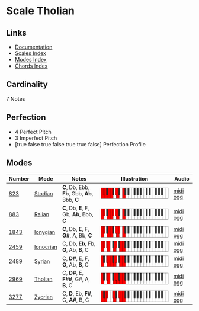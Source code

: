 # Scale Tholian

## Links

- [Documentation](index.md)
- [Scales Index](Scales.md)
- [Modes Index](Modes.md)
- [Chords Index](Chords.md)

## Cardinality

7 Notes

## Perfection

- 4 Perfect Pitch
- 3 Imperfect Pitch
- [true false true false true true false] Perfection Profile

## Modes

| Number | Mode | Notes | Illustration | Audio |
|--------|------|-------|--------------|-------|
| [823](https://ianring.com/musictheory/scales/823) | [Stodian](ModeStodian.md) | **C**, Db, Ebb, **Fb**, Gbb, **Ab**, Bbb, **C** | ![CNaturalStodian](ModeCNaturalStodian.png) | [midi](ModeCNaturalStodian.mid) [ogg](ModeCNaturalStodian.ogg) | 
| [883](https://ianring.com/musictheory/scales/883) | [Ralian](ModeRalian.md) | **C**, Db, **E**, F, Gb, **Ab**, Bbb, **C** | ![CNaturalRalian](ModeCNaturalRalian.png) | [midi](ModeCNaturalRalian.mid) [ogg](ModeCNaturalRalian.ogg) | 
| [1843](https://ianring.com/musictheory/scales/1843) | [Ionygian](ModeIonygian.md) | **C**, Db, **E**, F, **G#**, A, Bb, **C** | ![CNaturalIonygian](ModeCNaturalIonygian.png) | [midi](ModeCNaturalIonygian.mid) [ogg](ModeCNaturalIonygian.ogg) | 
| [2459](https://ianring.com/musictheory/scales/2459) | [Ionocrian](ModeIonocrian.md) | C, Db, **Eb**, Fb, **G**, Ab, **B**, C | ![CNaturalIonocrian](ModeCNaturalIonocrian.png) | [midi](ModeCNaturalIonocrian.mid) [ogg](ModeCNaturalIonocrian.ogg) | 
| [2489](https://ianring.com/musictheory/scales/2489) | [Syrian](ModeSyrian.md) | C, **D#**, E, F, **G**, Ab, **B**, C | ![CNaturalSyrian](ModeCNaturalSyrian.png) | [midi](ModeCNaturalSyrian.mid) [ogg](ModeCNaturalSyrian.ogg) | 
| [2969](https://ianring.com/musictheory/scales/2969) | [Tholian](ModeTholian.md) | C, **D#**, E, **F##**, G#, A, **B**, C | ![CNaturalTholian](ModeCNaturalTholian.png) | [midi](ModeCNaturalTholian.mid) [ogg](ModeCNaturalTholian.ogg) | 
| [3277](https://ianring.com/musictheory/scales/3277) | [Zycrian](ModeZycrian.md) | C, **D**, Eb, **F#**, G, **A#**, B, C | ![CNaturalZycrian](ModeCNaturalZycrian.png) | [midi](ModeCNaturalZycrian.mid) [ogg](ModeCNaturalZycrian.ogg) | 
